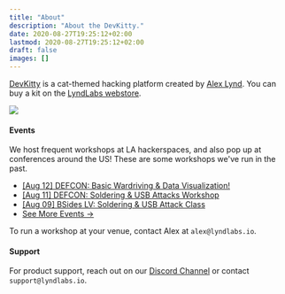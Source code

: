 ```yaml
---
title: "About"
description: "About the DevKitty."
date: 2020-08-27T19:25:12+02:00
lastmod: 2020-08-27T19:25:12+02:00
draft: false
images: []
---
```

[DevKitty]() is a cat-themed hacking platform created by [Alex Lynd](https://alexlynd.com).  You can buy a kit on the [LyndLabs webstore](https://lyndlabs.io/products/devkitty-soldering-kit).

![](/images/wardriver/devkitty-wardriver-computer.JPG)
#### Events
We host frequent workshops at LA hackerspaces, and also pop up at conferences around the US!  These are some workshops we've run in the past.

- [[Aug 12] DEFCON: Basic Wardriving & Data Visualization! ]()
- [[Aug 11] DEFCON: Soldering & USB Attacks Workshop]()
- [[Aug 09] BSides LV: Soldering & USB Attack Class]()
- [See More Events →](https://alexlynd.com/work/#conferences)

To run a workshop at your venue, contact Alex at `alex@lyndlabs.io`.

#### Support 
For product support, reach out on our [Discord Channel](https://discord.devkitty.io) or contact `support@lyndlabs.io`.
